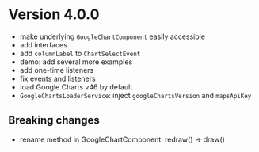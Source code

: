 <a name="v4.0.0"></a>

# Version 4.0.0

* make underlying `GoogleChartComponent` easily accessible
* add interfaces
* add `columnLabel` to `ChartSelectEvent`
* demo: add several more examples
* add one-time listeners
* fix events and listeners
* load Google Charts v46 by default
* `GoogleChartsLoaderService`: inject `googleChartsVersion` and `mapsApiKey`

 ## Breaking changes
 * rename method in GoogleChartComponent: redraw() -> draw()